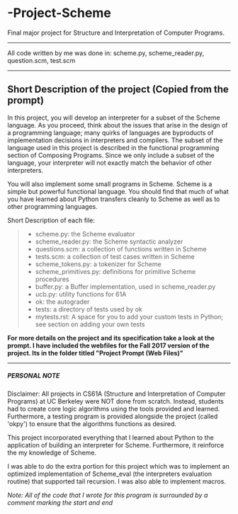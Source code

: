 # -Project-Scheme
Final major project for Structure and Interpretation of Computer Programs.

************************************************
All code written by me was done in: scheme.py, scheme_reader.py, question.scm, test.scm
************************************************

Short Description of the project (Copied from the prompt)
-------------------------------------------------------------
In this project, you will develop an interpreter for a subset of the Scheme language. As you proceed, think about the issues that arise in the design of a programming language; many quirks of languages are byproducts of implementation decisions in interpreters and compilers. The subset of the language used in this project is described in the functional programming section of Composing Programs. Since we only include a subset of the language, your interpreter will not exactly match the behavior of other interpreters.

You will also implement some small programs in Scheme. Scheme is a simple but powerful functional language. You should find that much of what you have learned about Python transfers cleanly to Scheme as well as to other programming languages.

Short Description of each file:

>- scheme.py: the Scheme evaluator
>- scheme_reader.py: the Scheme syntactic analyzer
>- questions.scm: a collection of functions written in Scheme
>- tests.scm: a collection of test cases written in Scheme
>- scheme_tokens.py: a tokenizer for Scheme
>- scheme_primitives.py: definitions for primitive Scheme procedures
>- buffer.py: a Buffer implementation, used in scheme_reader.py
>- ucb.py: utility functions for 61A
>- ok: the autograder
>- tests: a directory of tests used by ok
>- mytests.rst: A space for you to add your custom tests in Python; see section on adding your own tests

**For more details on the project and its specification take a look at the prompt. I have included the webfiles for the Fall 2017 version of the project. Its in the folder titled "Project Prompt (Web Files)"**

-------------------------------------------------------------

##### PERSONAL NOTE #####

Disclaimer:  All projects in CS61A (Structure and Interpretation of Computer Programs) at UC Berkeley were NOT done from scratch. Instead, students had to create core logic algorithms using the tools provided and learned. Furthermore, a testing program is provided alongside the project (called 'okpy') to ensure that the algorithms functions as desired. 
  
This project incorporated everything that I learned about Python to the application of building an interpreter for Scheme. Furthermore, it reinforce the my knowledge of Scheme. 

I was able to do the extra portion for this project which was to implement an optimized implementation of Scheme_eval (the interpreters evaluation routine) that supported tail recursion. I was also able to implement macros.

*Note: All of the code that I wrote for this program is surrounded by a comment marking the start and end*

